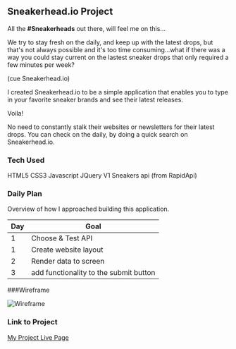## Sneakerhead.io Project

All the **#Sneakerheads** out there, will feel me on this...

We try to stay fresh on the daily, and keep up with the latest drops, but that's not always possible and it's too time consuming...what if there was a way you could stay current on the lastest sneaker drops that only required a few minutes per week?

(cue Sneakerhead.io)

I created Sneakerhead.io to be a simple application that enables you to type in your favorite sneaker brands and see their latest releases.

Voila!

No need to constantly stalk their websites or newsletters for their latest drops. You can check on the daily, by doing a quick search on Sneakerhead.io.

### Tech Used

HTML5
CSS3
Javascript
JQuery
V1 Sneakers api (from RapidApi)

### Daily Plan

Overview of how I approached building this application.

| Day | Goal                                   |
| --- | -------------------------------------- |
| 1   | Choose & Test API                      |
| 1   | Create website layout                  |
| 2   | Render data to screen                  |
| 3   | add functionality to the submit button |

###Wireframe

![Wireframe](https://i.imgur.com/pJxDGwS.jpg)

### Link to Project

[My Project Live Page](https://project-1-plum.vercel.app/)
